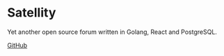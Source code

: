 # Satellity

Yet another open source forum written in Golang, React and PostgreSQL.

[GitHub](https://github.com/satellity/satellity)